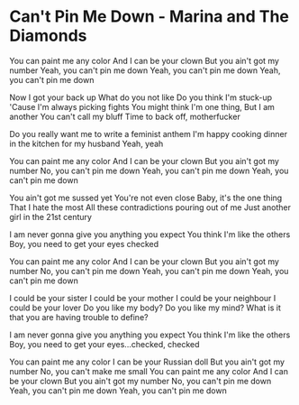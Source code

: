 # Can't Pin Me Down - Marina and The Diamonds

You can paint me any color
And I can be your clown
But you ain't got my number
Yeah, you can't pin me down
Yeah, you can't pin me down
Yeah, you can't pin me down

Now I got your back up
What do you not like
Do you think I'm stuck-up
'Cause I'm always picking fights
You might think I'm one thing,
But I am another
You can't call my bluff
Time to back off, motherfucker

Do you really want me to write a feminist anthem
I'm happy cooking dinner in the kitchen for my husband
Yeah, yeah

You can paint me any color
And I can be your clown
But you ain't got my number
No, you can't pin me down
Yeah, you can't pin me down
Yeah, you can't pin me down

You ain't got me sussed yet
You're not even close
Baby, it's the one thing
That I hate the most
All these contradictions pouring out of me
Just another girl in the 21st century

I am never gonna give you anything you expect
You think I'm like the others
Boy, you need to get your eyes checked

You can paint me any color
And I can be your clown
But you ain't got my number
No, you can't pin me down
Yeah, you can't pin me down
Yeah, you can't pin me down

I could be your sister
I could be your mother
I could be your neighbour
I could be your lover
Do you like my body?
Do you like my mind?
What is it that you are having trouble to define?

I am never gonna give you anything you expect
You think I'm like the others
Boy, you need to get your eyes...checked, checked

You can paint me any color
I can be your Russian doll
But you ain't got my number
No, you can't make me small
You can paint me any color
And I can be your clown
But you ain't got my number
No, you can't pin me down
Yeah, you can't pin me down
Yeah, you can't pin me down 
